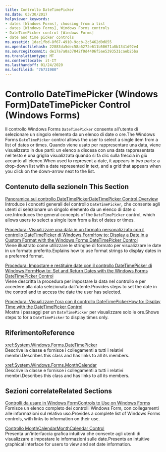 ```yaml
---
title: Controllo DateTimePicker
ms.date: 03/30/2017
helpviewer_keywords:
- dates [Windows Forms], choosing from a list
- dates [Windows Forms], Windows Forms controls
- DateTimePicker control [Windows Forms]
- date and time picker controls
ms.assetid: 1dac1fbd-8f67-4910-9ccb-2c5462d0d855
ms.openlocfilehash: 22883da5dec58a6272e611b50671a8b1341d92e4
ms.sourcegitcommit: de17a7a0a37042f0d4406f5ae5393531caeb25ba
ms.translationtype: MT
ms.contentlocale: it-IT
ms.lasthandoff: 01/24/2020
ms.locfileid: "76731980"
---
```

# <a name="datetimepicker-control-windows-forms"></a><span data-ttu-id="05473-102">Controllo DateTimePicker (Windows Form)</span><span class="sxs-lookup"><span data-stu-id="05473-102">DateTimePicker Control (Windows Forms)</span></span>
<span data-ttu-id="05473-103">Il controllo Windows Forms `DateTimePicker` consente all'utente di selezionare un singolo elemento da un elenco di date o ore.</span><span class="sxs-lookup"><span data-stu-id="05473-103">The Windows Forms `DateTimePicker` control allows the user to select a single item from a list of dates or times.</span></span> <span data-ttu-id="05473-104">Quando viene usato per rappresentare una data, viene visualizzato in due parti: un elenco a discesa con una data rappresentata nel testo e una griglia visualizzata quando si fa clic sulla freccia in giù accanto all'elenco.</span><span class="sxs-lookup"><span data-stu-id="05473-104">When used to represent a date, it appears in two parts: a drop-down list with a date represented in text, and a grid that appears when you click on the down-arrow next to the list.</span></span>  
  
## <a name="in-this-section"></a><span data-ttu-id="05473-105">Contenuto della sezione</span><span class="sxs-lookup"><span data-stu-id="05473-105">In This Section</span></span>  
 [<span data-ttu-id="05473-106">Panoramica sul controllo DateTimePicker</span><span class="sxs-lookup"><span data-stu-id="05473-106">DateTimePicker Control Overview</span></span>](datetimepicker-control-overview-windows-forms.md)  
 <span data-ttu-id="05473-107">Introduce i concetti generali del controllo `DateTimePicker`, che consente agli utenti di selezionare un singolo elemento da un elenco di date o ore.</span><span class="sxs-lookup"><span data-stu-id="05473-107">Introduces the general concepts of the `DateTimePicker` control, which allows users to select a single item from a list of dates or times.</span></span>  
  
 [<span data-ttu-id="05473-108">Procedura: Visualizzare una data in un formato personalizzato con il controllo DateTimePicker di Windows Form</span><span class="sxs-lookup"><span data-stu-id="05473-108">How to: Display a Date in a Custom Format with the Windows Forms DateTimePicker Control</span></span>](display-a-date-in-a-custom-format-with-wf-datetimepicker-control.md)  
 <span data-ttu-id="05473-109">Viene illustrato come utilizzare le stringhe di formato per visualizzare le date in un formato preferito.</span><span class="sxs-lookup"><span data-stu-id="05473-109">Explains how to use format strings to display dates in a preferred format.</span></span>  
  
 [<span data-ttu-id="05473-110">Procedura: Impostare e restituire date con il controllo DateTimePicker di Windows Form</span><span class="sxs-lookup"><span data-stu-id="05473-110">How to: Set and Return Dates with the Windows Forms DateTimePicker Control</span></span>](how-to-set-and-return-dates-with-the-windows-forms-datetimepicker-control.md)  
 <span data-ttu-id="05473-111">Viene descritta la procedura per impostare la data nel controllo e per accedere alla data selezionata dall'utente.</span><span class="sxs-lookup"><span data-stu-id="05473-111">Provides steps to set the date in the control and to access the date the user has selected.</span></span>  
  
 [<span data-ttu-id="05473-112">Procedura: Visualizzare l'ora con il controllo DateTimePicker</span><span class="sxs-lookup"><span data-stu-id="05473-112">How to: Display Time with the DateTimePicker Control</span></span>](how-to-display-time-with-the-datetimepicker-control.md)  
 <span data-ttu-id="05473-113">Mostra i passaggi per un `DateTimePicker` per visualizzare solo le ore.</span><span class="sxs-lookup"><span data-stu-id="05473-113">Shows steps to for a `DateTimePicker` to display times only.</span></span>  
  
## <a name="reference"></a><span data-ttu-id="05473-114">Riferimento</span><span class="sxs-lookup"><span data-stu-id="05473-114">Reference</span></span>  
 <xref:System.Windows.Forms.DateTimePicker>  
 <span data-ttu-id="05473-115">Descrive la classe e fornisce i collegamenti a tutti i relativi membri.</span><span class="sxs-lookup"><span data-stu-id="05473-115">Describes this class and has links to all its members.</span></span>  
  
 <xref:System.Windows.Forms.MonthCalendar>  
 <span data-ttu-id="05473-116">Descrive la classe e fornisce i collegamenti a tutti i relativi membri.</span><span class="sxs-lookup"><span data-stu-id="05473-116">Describes this class and has links to all its members.</span></span>  
  
## <a name="related-sections"></a><span data-ttu-id="05473-117">Sezioni correlate</span><span class="sxs-lookup"><span data-stu-id="05473-117">Related Sections</span></span>  
 [<span data-ttu-id="05473-118">Controlli da usare in Windows Form</span><span class="sxs-lookup"><span data-stu-id="05473-118">Controls to Use on Windows Forms</span></span>](controls-to-use-on-windows-forms.md)  
 <span data-ttu-id="05473-119">Fornisce un elenco completo dei controlli Windows Form, con collegamenti alle informazioni sul relativo uso.</span><span class="sxs-lookup"><span data-stu-id="05473-119">Provides a complete list of Windows Forms controls, with links to information on their use.</span></span>  
  
 [<span data-ttu-id="05473-120">Controllo MonthCalendar</span><span class="sxs-lookup"><span data-stu-id="05473-120">MonthCalendar Control</span></span>](monthcalendar-control-windows-forms.md)  
 <span data-ttu-id="05473-121">Presenta un'interfaccia grafica intuitiva che consente agli utenti di visualizzare e impostare le informazioni sulle date.</span><span class="sxs-lookup"><span data-stu-id="05473-121">Presents an intuitive graphical interface for users to view and set date information.</span></span>
